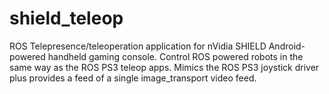 shield_teleop
=============

ROS Telepresence/teleoperation application for nVidia SHIELD Android-powered handheld gaming console. Control ROS powered robots in the same way as the ROS PS3 teleop apps. Mimics the ROS PS3 joystick driver plus provides a feed of a single image_transport video feed.
